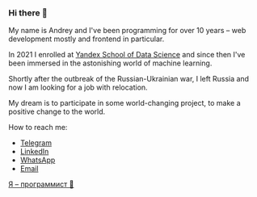 ### Hi there 👋

My name is Andrey and I've been programming for over 10 years – web development mostly and frontend in particular.

In 2021 I enrolled at [Yandex School of Data Science](https://academy.yandex.com/dataschool/) and since then I've been immersed in the astonishing world of machine learning.

Shortly after the outbreak of the Russian-Ukrainian war, I left Russia and now I am looking for a job with relocation.

My dream is to participate in some world-changing project, to make a positive change to the world.

How to reach me:
- [Telegram](https://t.me/OhAndrey)
- [LinkedIn](https://www.linkedin.com/in/andrey-yankovsky)
- [WhatsApp](https://wa.me/+79999816256)
- [Email](mailto:YankovskyAndrey@gmail.com?subject=[GitHub]%20Hey%20Andrey!)

[Я – программист 🎸](https://www.dropbox.com/s/mhcge6lzkcjuekz/Resume.mp3?dl=0)
